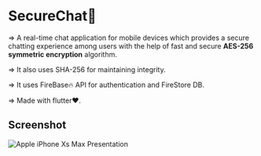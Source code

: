 # SecureChat🔐
=> A real-time chat application for mobile devices which provides a secure chatting experience among users with the help of fast and secure **AES-256 symmetric encryption** algorithm.

=> It also uses SHA-256 for maintaining integrity.

=> It uses FireBase🔥 API for authentication and FireStore DB.

=> Made with flutter❤.

## Screenshot

![Apple iPhone Xs Max Presentation](https://user-images.githubusercontent.com/72512986/122687632-21f90680-d235-11eb-8b48-883bcc7e7728.png)

